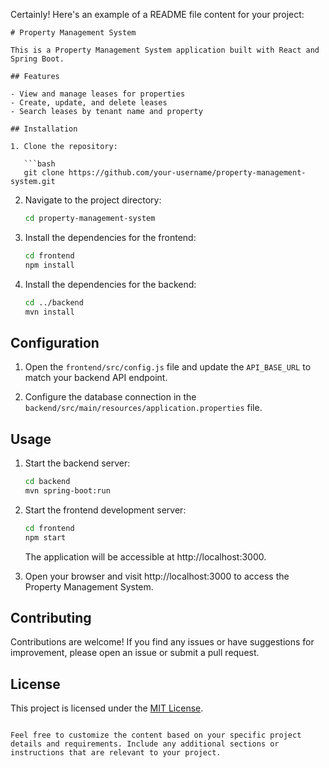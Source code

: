 Certainly! Here's an example of a README file content for your project:

```
# Property Management System

This is a Property Management System application built with React and Spring Boot.

## Features

- View and manage leases for properties
- Create, update, and delete leases
- Search leases by tenant name and property

## Installation

1. Clone the repository:

   ```bash
   git clone https://github.com/your-username/property-management-system.git
   ```

2. Navigate to the project directory:

   ```bash
   cd property-management-system
   ```

3. Install the dependencies for the frontend:

   ```bash
   cd frontend
   npm install
   ```

4. Install the dependencies for the backend:

   ```bash
   cd ../backend
   mvn install
   ```

## Configuration

1. Open the `frontend/src/config.js` file and update the `API_BASE_URL` to match your backend API endpoint.

2. Configure the database connection in the `backend/src/main/resources/application.properties` file.

## Usage

1. Start the backend server:

   ```bash
   cd backend
   mvn spring-boot:run
   ```

2. Start the frontend development server:

   ```bash
   cd frontend
   npm start
   ```

   The application will be accessible at http://localhost:3000.

3. Open your browser and visit http://localhost:3000 to access the Property Management System.

## Contributing

Contributions are welcome! If you find any issues or have suggestions for improvement, please open an issue or submit a pull request.

## License

This project is licensed under the [MIT License](LICENSE).
```

Feel free to customize the content based on your specific project details and requirements. Include any additional sections or instructions that are relevant to your project.

